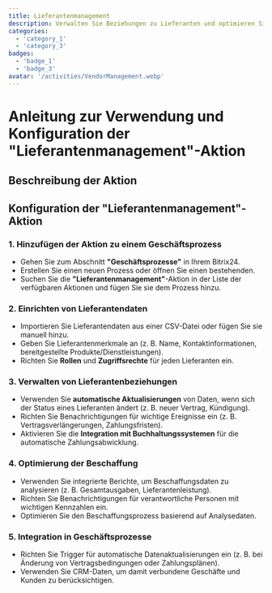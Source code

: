 ```yaml
---
title: Lieferantenmanagement
description: Verwalten Sie Beziehungen zu Lieferanten und optimieren Sie die Beschaffung.
categories: 
  - 'category_1'
  - 'category_3'
badges: 
  - 'badge_1'
  - 'badge_3'
avatar: '/activities/VendorManagement.webp'
---
```


# Anleitung zur Verwendung und Konfiguration der "Lieferantenmanagement"-Aktion

## Beschreibung der Aktion

## **Konfiguration der "Lieferantenmanagement"-Aktion**

### 1. Hinzufügen der Aktion zu einem Geschäftsprozess
- Gehen Sie zum Abschnitt **"Geschäftsprozesse"** in Ihrem Bitrix24.
- Erstellen Sie einen neuen Prozess oder öffnen Sie einen bestehenden.
- Suchen Sie die **"Lieferantenmanagement"**-Aktion in der Liste der verfügbaren Aktionen und fügen Sie sie dem Prozess hinzu.

### 2. Einrichten von Lieferantendaten
- Importieren Sie Lieferantendaten aus einer CSV-Datei oder fügen Sie sie manuell hinzu.
- Geben Sie Lieferantenmerkmale an (z. B. Name, Kontaktinformationen, bereitgestellte Produkte/Dienstleistungen).
- Richten Sie **Rollen** und **Zugriffsrechte** für jeden Lieferanten ein.

### 3. Verwalten von Lieferantenbeziehungen
- Verwenden Sie **automatische Aktualisierungen** von Daten, wenn sich der Status eines Lieferanten ändert (z. B. neuer Vertrag, Kündigung).
- Richten Sie Benachrichtigungen für wichtige Ereignisse ein (z. B. Vertragsverlängerungen, Zahlungsfristen).
- Aktivieren Sie die **Integration mit Buchhaltungssystemen** für die automatische Zahlungsabwicklung.

### 4. Optimierung der Beschaffung
- Verwenden Sie integrierte Berichte, um Beschaffungsdaten zu analysieren (z. B. Gesamtausgaben, Lieferantenleistung).
- Richten Sie Benachrichtigungen für verantwortliche Personen mit wichtigen Kennzahlen ein.
- Optimieren Sie den Beschaffungsprozess basierend auf Analysedaten.

### 5. Integration in Geschäftsprozesse
- Richten Sie Trigger für automatische Datenaktualisierungen ein (z. B. bei Änderung von Vertragsbedingungen oder Zahlungsplänen).
- Verwenden Sie CRM-Daten, um damit verbundene Geschäfte und Kunden zu berücksichtigen.